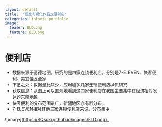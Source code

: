 ```yaml
---
layout: default
title:  "信息可视化作品之便利店"
categories: infovis portfolio
image:
  teaser: BLD.png
  feature: BLD.png
---
```


# 便利店
- 数据来源于高德地图，研究的是四家连锁便利店，分别是7-ELEVEN、快客便利、美宜佳及全家
- 不足之处：数据量比较少，应增加多几家连锁便利店以供研究
- 获取信息：从图上可以直观地看到这四家便利店在我国主要集中在经济相对发达的东南地区
- 快客便利的分布范围最广，新疆地区亦有所分布。
- 7-ELEVEN相对其他三家连锁便利店来说，分布集中

![image](https://SQsuki.github.io/images/BLD.png）


